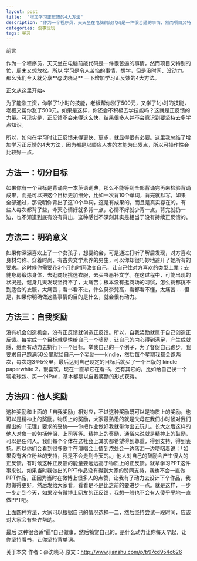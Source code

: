 ```yaml
---
layout: post
title:  "增加学习正反馈的4大方法"
description: "作为一个程序员，天天坐在电脑前敲代码是一件很苦逼的事情，然而项目又特别的忙，周末又想放松。所以学习是令人苦恼的事情，想学，但是没时间、没动力。那么我们今天就分享一下增加学习正反馈的4大方法。"
categories: 没事玩玩
tags: 学习
---
```


前言

  作为一个程序员，天天坐在电脑前敲代码是一件很苦逼的事情，然而项目又特别的忙，周末又想放松。所以
  学习是令人苦恼的事情，想学，但是没时间、没动力。那么我们今天就分享**@沈晓马** 一下增加学习正反馈的4大方法。

正文从这里开始~

  为了能涨工资，你学了1小时的技能，老板帮你涨了500元，又学了1小时的技能，老板又帮你涨了500元。如果是这样，你还会不积极去学技能吗？这就是正反馈的力量。可现实是，正反馈不会来得这么快，结果很多人并不会意识到要坚持去多学点知识。


  所以，如何在学习时让正反馈来得更快、更多，就显得很有必要。这里我总结了增加学习正反馈的4大方法，因为都是以顺应人类的本能为出发点，所以可操作性会比较好一点。


方法一：切分目标
---
如果你有一个目标是背诵完一本英语词典，那么不能等到全部背诵完再来检验背诵成果，而是可以把这个目标更加细分，比如一次背10个单词，背完就默写，如果全部通过，那说明你背出了这10个单词，这是有成果的，而且是真实存在的。有些人每次都背了些，今天心情好就多背一点，心情不好就少背一点，背完就扔一边，也不知道到底有没有背出，这种感觉不深刻其实是相当于没有持续正反馈的。

方法二：明确意义
---
如果你深深喜欢上了一个女孩子，想要约会，可是通过打听了解后发现，对方喜欢身材匀称、穿着时尚、有古典文学素养的男生，可以你却很巧妙地避开了她所有的要求。这时候你需要花3个月的时间改变自己，让自己往对方喜欢的类型上靠：去健身房锻炼身体，去逛商场挑选衣服，去买书恶补文学。在这过程中，可能出现的状况是，健身几天发现坚持不了，太痛苦；根本没有逛商场的习惯，怎么挑都挑不到适合的衣服，太痛苦；看书看不进，什么莫奈梵高，看都看不懂，太痛苦……但是，如果你明确做这些事情的目的是什么，就会很有动力。

方法三：自我奖励
---
没有机会创造机会，没有正反馈就创造正反馈。所以，自我奖励就属于自己创造正反馈。每完成一个目标就尽快给自己一个奖励，让自己的内心得到满足，产生成就感，继而有动力去执行下一个目标。举我自己的一个例子，为了督促自己跑步，我要求自己跑满50公里就给自己一个奖励——kindle，然后每个星期我都会跑两次，每次跑3至5公里，最后达到自己设定的目标后就买了一个日版的 kindle paperwhite 2，很喜欢，现在一直拿它在看书。还有其它的，比如给自己换一个羽毛球包、买一个iPad，基本都是以自我奖励的形式获得。

方法四：他人奖励
---
这种奖励和上面的「自我奖励」相对应，不过这种奖励既可以是物质上的奖励，也可以是精神上的奖励。物质上的奖励，大家最熟悉的就是父母在我们小时候对我们提出的「无理」要求的妥协——你把作业做好我就带你出去玩儿。长大之后这样的他人对象一般包括伴侣、上司等等。精神上的奖励，通俗来说就是精神上的鼓励，可以是任何人。我们每个个体在这社会上其实都希望得到尊重，得到支持，得到表扬。所以你们会看到很多歌手在演唱会上情到浓处会一边落泪一边哽咽着说：「如果没有各位粉丝的支持，我是不会走到今天的。」他人对自己的鼓励会产生很大的正反馈，有时候这种正反馈的能量要远远高于物质上的正反馈。就拿学习PPT这件事来说，如果当时我做出的PPT作品没有得到大家的赞同支持，我也不会一直做PPT作品，正因为当时在微博上很多人的点赞，让我有了动力去设计下个作品，我想做得更好，然后发给大家看，看看是不是比之前的要进步一点。就是这样，一步一步走到今天，如果没有微博上网友的正反馈，我想一般也不会有人傻乎乎地一直做PPT吧。


上面四种方法，大家可以根据自己的情况选择一二，然后坚持尝试一段时间，应该对大家会有些许帮助。

最后
这种很合适“逼”自己做事，然后犒赏自己的。是什么动力让你每天早起，让你坚持看书，让你坚持背单词。

关于本文
作者：@沈晓马
原文：http://www.jianshu.com/p/b97cd954c626
